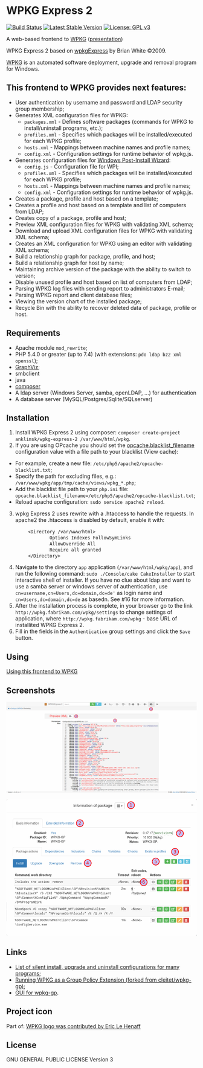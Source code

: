 # WPKG Express 2
[![Build Status](https://travis-ci.com/anklimsk/wpkg-express-2.svg?branch=master)](https://travis-ci.com/anklimsk/wpkg-express-2)
[![Latest Stable Version](https://poser.pugx.org/anklimsk/wpkg-express-2/v/stable)](https://packagist.org/packages/anklimsk/wpkg-express-2)
[![License: GPL v3](https://img.shields.io/badge/License-GPL%20v3-blue.svg)](https://www.gnu.org/licenses/gpl-3.0)

A web-based frontend to [WPKG](https://wpkg.org) ([presentation](https://anklimsk.github.io/wpkg-express-2/presentation/))

WPKG Express 2 based on [wpkgExpress](https://code.google.com/archive/p/wpkgexpress)
by Brian White &copy;2009.

[WPKG](https://wpkg.org/WPKG_overview) is an automated software deployment, upgrade and removal program for Windows.

## This frontend to WPKG provides next features:

- User authentication by username and password and LDAP security group membership;
- Generates XML configuration files for WPKG:
  * `packages.xml` - Defines software packages (commands for WPKG to 
    install/uninstall programs, etc.);
  * `profiles.xml` - Specifies which packages will be installed/executed
    for each WPKG profile;
  * `hosts.xml` - Mappings between machine names and profile names;
  * `config.xml` - Configuration settings for runtime behavior of wpkg.js.
- Generates configuration files for [Windows Post-Install Wizard](https://msfn.org/board/topic/158274-windows-post-install-wizard-main-thread):
  * `config.js` - Configuration file for WPI;
  * `profiles.xml` - Specifies which packages will be installed/executed
    for each WPKG profile;
  * `hosts.xml` - Mappings between machine names and profile names;
  * `config.xml` - Configuration settings for runtime behavior of wpkg.js.
- Creates a package, profile and host based on a template;
- Creates a profile and host based on a template and list of computers from LDAP;
- Creates copy of a package, profile and host;
- Preview XML configuration files for WPKG with validating XML schema;
- Download and upload XML configuration files for WPKG with validating XML schema;
- Creates an XML configuration for WPKG using an editor with validating XML schema;
- Build a relationship graph for package, profile, and host;
- Build a relationship graph for host by name;
- Maintaining archive version of the package with the ability to switch to version;
- Disable unused profile and host based on list of computers from LDAP;
- Parsing WPKG log files with sending report to administrators E-mail;
- Parsing WPKG report and client database files;
- Viewing the version chart of the installed package;
- Recycle Bin with the ability to recover deleted data of package, profile or host.

## Requirements

- Apache module `mod_rewrite`;
- PHP 5.4.0 or greater (up to 7.4) (with extensions: `pdo ldap bz2 xml openssl`);
- [GraphViz](https://www.graphviz.org);
- smbclient
- java
- [composer](https://getcomposer.org/download/)
- A ldap server (Windows Server, samba, openLDAP, ...) for authentication
- A database server (MySQL/Postgres/Sqlite/SQLserver)

## Installation

1. Install WPKG Express 2 using composer:
  `composer create-project anklimsk/wpkg-express-2 /var/www/html/wpkg`.
2. If you are using OPcache you should set the [opcache.blacklist_filename](https://www.php.net/manual/en/opcache.configuration.php#ini.opcache.blacklist-filename)
  configuration value with a file path to your blacklist (View cache):
  - For example, create a new file:
    `/etc/php5/apache2/opcache-blacklist.txt`;
  - Specify the path for excluding files, e.g.: `/var/www/wpkg/app/tmp/cache/views/wpkg_*.php`;
  - Add the blacklist file path to your `php.ini` file:
    `opcache.blacklist_filename=/etc/php5/apache2/opcache-blacklist.txt`;
  - Reload apache configuration: `sudo service apache2 reload`.
3. wpkg Express 2 uses rewrite with a .htaccess to handle the requests. In apache2 the .htaccess is disabled by default, enable it with:
```
        <Directory /var/www/html>
                Options Indexes FollowSymLinks
                AllowOverride All
                Require all granted
        </Directory>
```
4. Navigate to the directory `app` application (`/var/www/html/wpkg/app`),
  and run the following command: `sudo ./Console/cake CakeInstaller`
  to start interactive shell of installer.
  If you have no clue about ldap and want to use a samba server or windows server of authentication, use `cn=username,cn=Users,dc=domain,dc=de'` as login name and `cn=Users,dc=domain,dc=de` as basedn. See #16 for more information.
5. After the installation process is complete, in your browser go to the link
  `http://wpkg.fabrikam.com/wpkg/settings` to change settings of application,
  where `http://wpkg.fabrikam.com/wpkg` - base URL of installited WPKG Express 2.
6. Fill in the fields in the `Authentication` group settings and click the `Save` button.

## Using

[Using this frontend to WPKG](docs/using.md)

## Screenshots
![wpkg configuration](docs/img/admin-configs.png?raw=true "wpkg configuration")

![packages view](docs/img/packages-view.png?raw=true "packages view")



## Links

- [List of silent install, upgrade and uninstall configurations for many programs](https://wpkg.org/Category:Silent_Installers);
- [Running WPKG as a Group Policy Extension (forked from cleitet/wpkg-gp)](https://github.com/sonicnkt/wpkg-gp);
- [GUI for wpkg-gp](https://github.com/sonicnkt/wpkg-gp-client).

## Project icon

Part of: [WPKG logo was contributed by Eric Le Henaff](http://wpkg.org/wpkg.png)

## License

GNU GENERAL PUBLIC LICENSE Version 3

